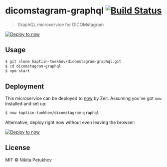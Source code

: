 # dicomstagram-graphql [![Build Status](https://travis-ci.org/kaptiin-tuekhov/dicomstagram-graphql.svg?branch=master)](https://travis-ci.org/kaptiin-tuekhov/dicomstagram-graphql)

> GraphQL microservice for DICOMstagram

[![Deploy to now](https://deploy.now.sh/static/button.svg)](https://deploy.now.sh/?repo=https://github.com/kaptiin-tuekhov/dicomstagram-graphql)


## Usage

```bash
$ git clone kaptiin-tuekhov/dicomstagram-graphql.git
$ cd dicomstagram-graphql
$ npm start
```



## Deployment

This microservice can be deployed to [now](https://zeit.co/now) by Zeit.
Assuming you've got `now` installed and set up:

```bash
$ now kaptiin-tuekhov/dicomstagram-graphql
```

Alternative, deploy right now without even leaving the browser:

[![Deploy to now](https://deploy.now.sh/static/button.svg)](https://deploy.now.sh/?repo=https://github.com/kaptiin-tuekhov/dicomstagram-graphql)


## License

MIT © Nikita Petukhov
